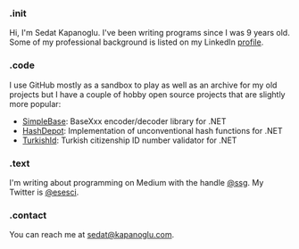 ### .init
Hi, I'm Sedat Kapanoglu. I've been writing programs since I was 9 years old. Some 
of my professional background is listed on my LinkedIn [profile](https://www.linkedin.com/in/kapanoglu/).

### .code
I use GitHub mostly as a sandbox to play as well as an archive for my old projects 
but I have a couple of hobby open source projects that are slightly more popular:
 - [SimpleBase](https://github.com/ssg/SimpleBase): BaseXxx encoder/decoder library for .NET
 - [HashDepot](https://github.com/ssg/HashDepot): Implementation of unconventional hash functions for .NET
 - [TurkishId](https://github.com/ssg/TurkishId): Turkish citizenship ID number validator for .NET

### .text
I'm writing about programming on Medium with the handle [@ssg](https://medium.com/@ssg).
My Twitter is [@esesci](https://twitter.com/esesci).

### .contact
You can reach me at [sedat@kapanoglu.com](mailto:sedat@kapanoglu.com).
